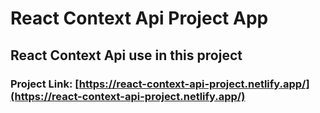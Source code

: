 # React Context Api Project App

## React Context Api use in this project 

### Project Link: [https://react-context-api-project.netlify.app/](https://react-context-api-project.netlify.app/)
